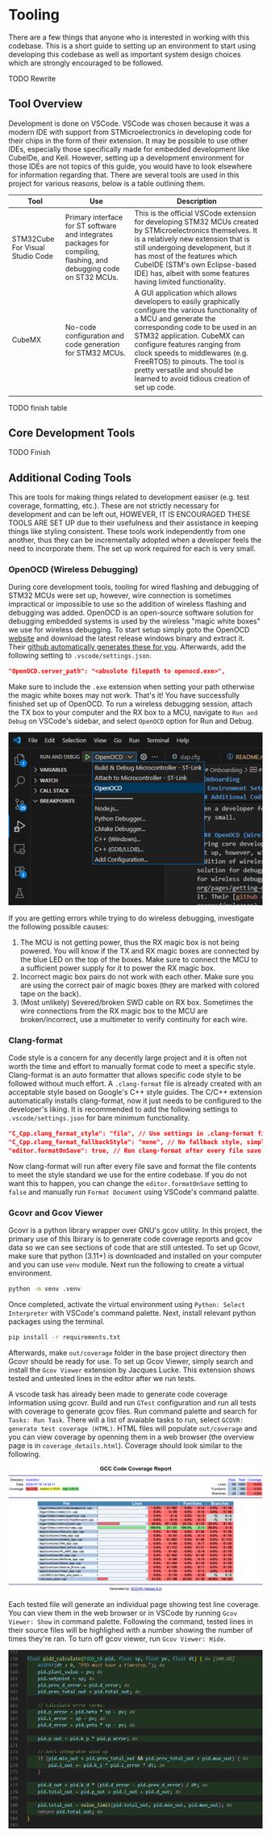 # Tooling
There are a few things that anyone who is interested in working with this codebase. 
This is a short guide to setting up an environment to start using developing this codebase as well as important system design choices which are strongly encouraged to be followed.

TODO Rewrite

## Tool Overview
Development is done on VSCode. VSCode was chosen because it was a modern IDE with support from STMicroelectronics in developing code for their chips in the form of their extension. 
It may be possible to use other IDEs, especially those specifically made for embedded development like CubeIDe, and Keil. However, setting up a development environment for those IDEs are not topics of this guide, you would have to look elsewhere for information regarding that. There are several tools are used in this project for various reasons, below is a table outlining them.

| Tool | Use | Description |
| --- | --- | --- |
| STM32Cube For Visual Studio Code | Primary interface for ST software and integrates packages for compiling, flashing, and debugging code on ST32 MCUs. | This is the official VSCode extension for developing STM32 MCUs created by STMicroelectronics themselves. It is a relatively new extension that is still undergoing development, but it has most of the features which CubeIDE (STM's own Eclipse-based IDE) has, albeit with some features having limited functionality. |
| CubeMX | No-code configuration and code generation for STM32 MCUs. | A GUI application which allows developers to easily graphically configure the various functionality of a MCU and generate the corresponding code to be used in an STM32 application. CubeMX can configure features ranging from clock speeds to middlewares (e.g. FreeRTOS) to pinouts. The tool is pretty versatile and should be learned to avoid tidious creation of set up code. |
||||

TODO finish table

## Core Development Tools

TODO Finish

## Additional Coding Tools
This are tools for making things related to development easiser (e.g. test coverage, formatting, etc.). These are not strictly necessary for development and can be left out, HOWEVER, IT IS ENCOURAGED THESE TOOLS ARE SET UP due to their usefulness and their assistance in keeping things like styling consistent. 
These tools work independently from one another, thus they can be incrementally adopted when a developer feels the need to incorporate them. The set up work required for each is very small.

### OpenOCD (Wireless Debugging)
During core development tools, tooling for wired flashing and debugging of STM32 MCUs were set up, however, wire connection is sometimes impractical or impossible to use so the addition of wireless flashing and debugging was added. OpenOCD is an open-source software solution for debugging embedded systems is used by the wireless "magic white boxes" we use for wireless debugging. To start setup simply goto the OpenOCD [website](https://openocd.org/pages/getting-openocd.html) and download the latest release windows binary and extract it. Their [github automatically generates these for you](https://github.com/openocd-org/openocd/releases). Afterwards, add the following setting to `.vscode/settings.json`.

```json
"OpenOCD.server_path": "<absolute filepath to openocd.exe>",
```

Make sure to include the `.exe` extension when setting your path otherwise the magic white boxes may not work. That's it! You have successfully finished set up of OpenOCD. To run a wireless debugging session, attach the TX box to your computer and the RX box to a MCU, navigate to `Run and Debug` on VSCode's sidebar, and select `OpenOCD` option for Run and Debug.

![screenshot of vscode using how to use OpenOCD](figures/running_wireless_debug.png)

If you are getting errors while trying to do wireless debugging, investigate the following possible causes:
 1. The MCU is not getting power, thus the RX magic box is not being powered. You will know if the TX and RX magic boxes are connected by the blue LED on the top of the boxes. Make sure to connect the MCU to a sufficient power supply for it to power the RX magic box.
 2. Incorrect magic box pairs do not work with each other. Make sure you are using the correct pair of magic boxes (they are marked with colored tape on the back).
 3. (Most unlikely) Severed/broken SWD cable on RX box. Sometimes the wire connections from the RX magic box to the MCU are broken/incorrect, use a multimeter to verify continuity for each wire.

### Clang-format
Code style is a concern for any decently large project and it is often not worth the time and effort to manually format code to meet a specific style. Clang-format is an auto formatter that allows specific code style to be followed without much effort. A `.clang-format` file is already created with an acceptable style based on Google's C++ style guides. The C/C++ extension automatically installs clang-format, now it just needs to be configured to the developer's liking. It is recommended to add the following settings to `.vscode/settings.json` for bare minimum functionality.

```json
"C_Cpp.clang_format_style": "file", // Use settings in .clang-format file.
"C_Cpp.clang_format_fallbackStyle": "none", // No fallback style, simply leave it be.
"editor.formatOnSave": true, // Run clang-format after every file save.
```

Now clang-format will run after every file save and format the file contents to meet the style standard we use for the entire codebase. If you do not want this to happen, you can change the `editor.formatOnSave` setting to `false` and manually run `Format Document` using VSCode's command palatte.

### Gcovr and Gcov Viewer
Gcovr is a python library wrapper over GNU's gcov utility. In this project, the primary use of this lbirary is to generate code coverage reports and gcov data so we can see sections of code that are still untested. To set up Gcovr, make sure that python (3.11+) is downloaded and installed on your computer and you can use `venv` module. Next run the following to create a virtual environment.

```bash
python -m venv .venv
```

Once completed, activate the virtual environment using `Python: Select Interpreter` with VSCode's command palette. Next, install relevant python packages using the terminal.

```bash
pip install -r requirements.txt
```

Afterwards, make `out/coverage` folder in the base project directory then Gcovr should be ready for use. To set up Gcov Viewer, simply search and install the `Gcov Viewer` extension by Jacques Lucke. This extension shows tested and untested lines in the editor after we run tests. 

A vscode task has already been made to generate code coverage information using gcovr. Build and run `GTest` configuration and run all tests with coverage to generate gcov files. Run command palette and search for `Tasks: Run Task`. There will a list of avaiable tasks to run, select `GCOVR: generate test coverage (HTML)`. HTML files will populate `out/coverage` and you can view coverage by openning them in a web browser (the overview page is in `coverage_details.html`). Coverage should look similar to the following.

![GCOVR test coverage example](./figures/test_coverage_example.png)

Each tested file will generate an individual page showing test line coverage. You can view them in the web browser or in VSCode by running `Gcov Viewer: Show` in command palette. Following the command, tested lines in their source files will be highlighed with a number showing the number of times they're ran. To turn off gcov viewer, run `Gcov Viewer: Hide`.

![GCOV Viewer example](./figures/gcov_viewer_example.png)